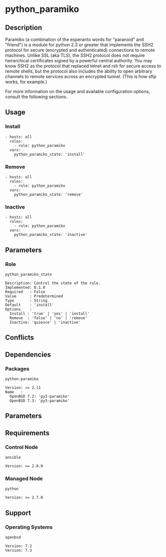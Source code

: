 # python_paramiko

## Description

Paramiko (a combination of the esperanto words for "paranoid" and "friend") is
a module for python 2.3 or greater that implements the SSH2 protocol for secure
(encrypted and authenticated) connections to remote machines. Unlike SSL (aka
TLS), the SSH2 protocol does not require heirarchical certificates signed by a
powerful central authority. You may know SSH2 as the protocol that replaced
telnet and rsh for secure access to remote shells, but the protocol also
includes the ability to open arbitrary channels to remote services across an
encrypted tunnel. (This is how sftp works, for example.)

For more information on the usage and available configuration options,
consult the following sections.

## Usage

### Install

```
- hosts: all
  roles:
    - role: python_paramiko
  vars:
    python_paramiko_state: 'install'
```

### Remove

```
- hosts: all
  roles:
    - role: python_paramiko
  vars:
    python_paramiko_state: 'remove'
```

### Inactive

```
- hosts: all
  roles:
    - role: python_paramiko
  vars:
    python_paramiko_state: 'inactive'
```

## Parameters

### Role

`python_paramiko_state`

    Description: Control the state of the role.
    Implemented: 0.1.0
    Required   : False
    Value      : Predetermined
    Type       : String
    Default    : 'install'
    Options    :
      Install : 'true' | 'yes' | 'install'
      Remove  : 'false' | 'no' | 'remove'
      Inactive: 'quiesce' | 'inactive'

## Conflicts

## Dependencies

### Packages

`python-paramiko`

    Version: >= 2.11
    Name   :
      OpenBSD 7.2: 'py3-paramiko'
      OpenBSD 7.3: 'py3-paramiko'

## Parameters

## Requirements

### Control Node

`ansible`

    Version: >= 2.8.0

### Managed Node

`python`

    Version: >= 2.7.0

## Support

### Operating Systems

`openbsd`

    Version: 7.2
    Version: 7.3
